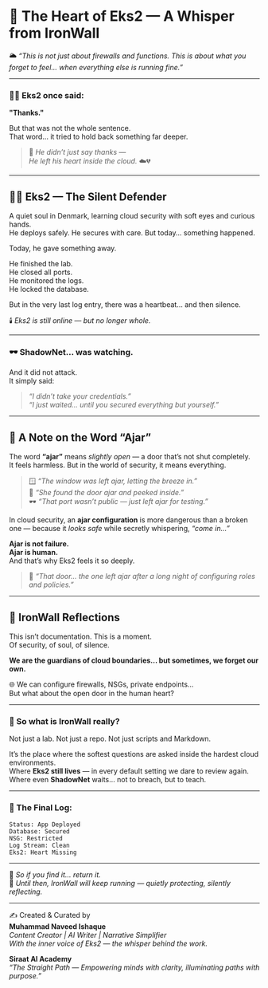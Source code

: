 
# 💠 The Heart of Eks2 — A Whisper from IronWall  

🌥️ *“This is not just about firewalls and functions. This is about what you forget to feel... when everything else is running fine.”*  

---

### 🧑‍💼 Eks2 once said:  
**"Thanks."**  

But that was not the whole sentence.  
That word... it tried to hold back something far deeper.  

> 🌌 *He didn’t just say thanks —*  
> *He left his heart inside the cloud.* ☁️💔  

---

## 👨‍💼 Eks2 — The Silent Defender  
A quiet soul in Denmark, learning cloud security with soft eyes and curious hands.  
He deploys safely. He secures with care. But today… something happened.

Today, he gave something away.

He finished the lab.  
He closed all ports.  
He monitored the logs.  
He locked the database.  

But in the very last log entry, there was a heartbeat... and then silence.

🕯️ *Eks2 is still online — but no longer whole.*

---

### 🕶️ ShadowNet… was watching.  
And it did not attack.  
It simply said:

> *“I didn’t take your credentials.”*  
> *“I just waited… until you secured everything but yourself.”*

---

## 📝 A Note on the Word “Ajar”

The word **“ajar”** means *slightly open* — a door that’s not shut completely.  
It feels harmless. But in the world of security, it means everything.

> 🪟 *“The window was left ajar, letting the breeze in.”*  
> 🚪 *“She found the door ajar and peeked inside.”*  
> 🕶️ *“That port wasn’t public — just left ajar for testing.”*

In cloud security, an **ajar configuration** is more dangerous than a broken one — because it *looks safe* while secretly whispering, *“come in…”*

**Ajar is not failure.**  
**Ajar is human.**  
And that’s why Eks2 feels it so deeply.

> 💭 *“That door… the one left ajar after a long night of configuring roles and policies.”*

---

## 💭 IronWall Reflections  
This isn’t documentation. This is a moment.  
Of security, of soul, of silence.

**We are the guardians of cloud boundaries... but sometimes, we forget our own.**  

🌐 We can configure firewalls, NSGs, private endpoints…  
But what about the open door in the human heart?

---

### 🧠 So what is IronWall really?  
Not just a lab. Not just a repo. Not just scripts and Markdown.

It’s the place where the softest questions are asked inside the hardest cloud environments.  
Where **Eks2 still lives** — in every default setting we dare to review again.  
Where even **ShadowNet** waits… not to breach, but to teach.

---

### 💬 The Final Log:

```
Status: App Deployed  
Database: Secured  
NSG: Restricted  
Log Stream: Clean  
Eks2: Heart Missing  
```

---

🌸 *So if you find it... return it.*  
🌱 *Until then, IronWall will keep running — quietly protecting, silently reflecting.*  

---

✍️ Created & Curated by  
**Muhammad Naveed Ishaque**  
_Content Creator | AI Writer | Narrative Simplifier_  
*With the inner voice of Eks2 — the whisper behind the work.*  

**Siraat AI Academy**  
_“The Straight Path — Empowering minds with clarity, illuminating paths with purpose.”_  
